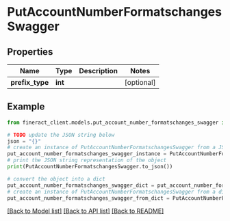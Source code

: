 # PutAccountNumberFormatschangesSwagger


## Properties

Name | Type | Description | Notes
------------ | ------------- | ------------- | -------------
**prefix_type** | **int** |  | [optional] 

## Example

```python
from fineract_client.models.put_account_number_formatschanges_swagger import PutAccountNumberFormatschangesSwagger

# TODO update the JSON string below
json = "{}"
# create an instance of PutAccountNumberFormatschangesSwagger from a JSON string
put_account_number_formatschanges_swagger_instance = PutAccountNumberFormatschangesSwagger.from_json(json)
# print the JSON string representation of the object
print(PutAccountNumberFormatschangesSwagger.to_json())

# convert the object into a dict
put_account_number_formatschanges_swagger_dict = put_account_number_formatschanges_swagger_instance.to_dict()
# create an instance of PutAccountNumberFormatschangesSwagger from a dict
put_account_number_formatschanges_swagger_from_dict = PutAccountNumberFormatschangesSwagger.from_dict(put_account_number_formatschanges_swagger_dict)
```
[[Back to Model list]](../README.md#documentation-for-models) [[Back to API list]](../README.md#documentation-for-api-endpoints) [[Back to README]](../README.md)


